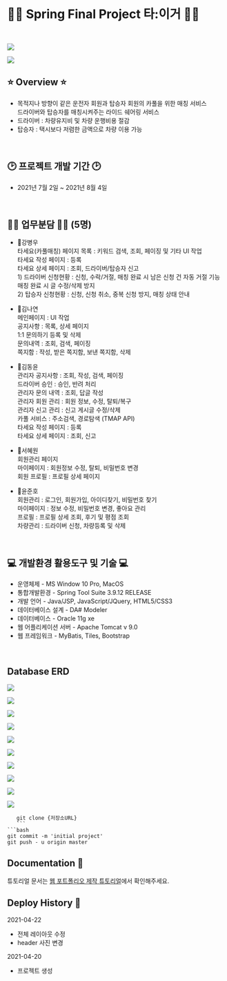 <h1>🚗🚙 Spring Final Project 타:이거 🚐🚕</h1>
<br>

![](ReadmePictures/tiger1.png)
<br>

![](ReadmePictures/tiger2.png)
<br>

## ⭐️ Overview ⭐️
- 목적지나 방향이 같은 운전자 회원과 탑승자 회원의 카풀을 위한 매칭 서비스<br>
드라이버와 탑승자를 매칭시켜주는 라이드 쉐어링 서비스
- 드라이버 : 차량유지비 및 차량 운행비용 절감
- 탑승자 : 택시보다 저렴한 금액으로 차량 이용 가능
<br>

## 🕑 프로젝트 개발 기간 🕑
- 2021년 7월 2일 ~ 2021년 8월 4일
<br>

## 🧙‍♂️ 업무분담 🧙‍♂️ (5명)
- 🧑강병우<br>
             타세요(카풀매칭) 페이지 목록 : 키워드 검색, 조회, 페이징 및 기타 UI 작업<br>
             타세요 작성 페이지 : 등록<br>
             타세요 상세 페이지 : 조회, 드라이버/탑승자 신고<br>
             1) 드라이버 신청현황 : 신청, 수락/거절, 매칭 완료 시 남은 신청 건 자동 거절 기능<br>
             매칭 완료 시 글 수정/삭제 방지<br>
             2) 탑승자 신청현황 : 신청, 신청 취소, 중복 신청 방지, 매칭 상태 안내<br>
            
- 👩김나연<br>
             메인페이지 : UI 작업<br>
             공지사항 : 목록, 상세 페이지<br>
             1:1 문의하기 등록 및 삭제<br>
             문의내역 : 조회, 검색, 페이징<br>
             쪽지함 : 작성, 받은 쪽지함, 보낸 쪽지함, 삭제<br>
             
- 🧑김동윤<br>
             관리자 공지사항 : 조회, 작성, 검색, 페이징 <br>
             드라이버 승인 : 승인, 반려 처리<br>
             관리자 문의 내역 : 조회, 답글 작성<br>
             관리자 회원 관리 : 회원 정보, 수정, 탈퇴/복구<br>
             관리자 신고 관리 : 신고 게시글 수정/삭제<br>
             카풀 서비스 : 주소검색, 경로탐색 (TMAP API)<br>
             타세요 작성 페이지 : 등록<br>
             타세요 상세 페이지 : 조회, 신고<br>
             
- 👩서혜원<br>
             회원관리 페이지<br>
             마이페이지 : 회원정보 수정, 탈퇴, 비밀번호 변경<br>
             회원 프로필 : 프로필 상세 페이지<br>
             
- 🧑윤준호<br>
             회원관리 : 로그인, 회원가입, 아이디찾기, 비밀번호 찾기<br>
             마이페이지 : 정보 수정, 비밀번호 변경, 좋아요 관리<br>
             프로필 : 프로필 상세 조회, 후기 및 평점 조회<br>
             차량관리 : 드라이버 신청, 차량등록 및 삭제<br>
 <br>
 
## 💻 개발환경 활용도구 및 기술 💻<br>
- 운영체제             - MS Window 10 Pro, MacOS<br>
- 통합개발환경         - Spring Tool Suite 3.9.12 RELEASE<br>
- 개발 언어            - Java/JSP, JavaScript/JQuery, HTML5/CSS3<br>
- 데이터베이스 설계    - DA# Modeler<br>
- 데이터베이스         - Oracle 11g xe<br>
- 웹 어플리케이션 서버 - Apache Tomcat v 9.0<br>
- 웹 프레임워크        - MyBatis, Tiles, Bootstrap<br>
<br>

## Database ERD
![](ReadmePictures/물리최종.png)
<br>

![](ReadmePictures/캡처1.jpg)
<br>

![](ReadmePictures/캡처2.jpg)
<br>

![](ReadmePictures/캡처3.jpg)
<br>

![](ReadmePictures/캡처4.jpg)
<br>

![](ReadmePictures/캡처5.jpg)
<br>

![](ReadmePictures/캡처6.jpg)
<br>

![](ReadmePictures/캡처7.jpg)
<br>

![](ReadmePictures/캡처8.jpg)
<br>

![](ReadmePictures/캡처9.jpg)
<br>
 ```
    git clone {저장소URL}
    ```
```bash
git commit -m 'initial project'
git push - u origin master
```
## Documentation 📑

튜토리얼 문서는 [웹 포트폴리오 제작 튜토리얼](https://www.notion.so/cucus/85e3bec77d904f1fa282cec4756232c3)에서 확인해주세요.

## Deploy History 🌳

2021-04-22

- 전체 레이아웃 수정
- header 사진 변경

2021-04-20

- 프로젝트 생성
